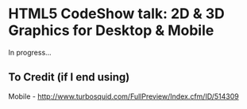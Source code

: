 HTML5 CodeShow talk: 2D & 3D Graphics for Desktop & Mobile
==========================================================

In progress...


To Credit (if I end using)
--------------------------

Mobile - http://www.turbosquid.com/FullPreview/Index.cfm/ID/514309


